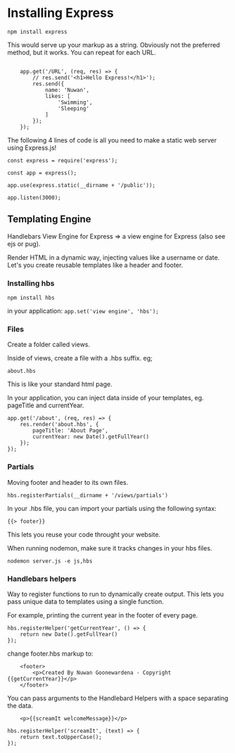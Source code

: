 # Installing Express

`npm install express`

This would serve up your markup as a string. Obviously not the preferred method, but it works. 
You can repeat for each URL.

```

    app.get('/URL', (req, res) => {
        // res.send('<h1>Hello Express!</h1>');
        res.send({
            name: 'Nuwan',
            likes: [
                'Swimming',
                'Sleeping'
            ]
        });
    });

```


The following 4 lines of code is all you need to make a static web server using Express.js!

```
const express = require('express');

const app = express();

app.use(express.static(__dirname + '/public'));

app.listen(3000);
```

## Templating Engine

Handlebars View Engine for Express => a view engine for Express (also see ejs or pug).

Render HTML in a dynamic way, injecting values like a username or date. 
Let's you create reusable templates like a header and footer.

### Installing hbs 

`npm install hbs`

in your application: `app.set('view engine', 'hbs');`

### Files

Create a folder called views.

Inside of views, create a file with a .hbs suffix. eg;

`about.hbs`

This is like your standard html page.

In your application, you can inject data inside of your templates, eg. pageTitle and currentYear.

```
app.get('/about', (req, res) => {
    res.render('about.hbs', {
        pageTitle: 'About Page',
        currentYear: new Date().getFullYear()
    });
});
```

### Partials
Moving footer and header to its own files.
```
hbs.registerPartials(__dirname + '/views/partials')
```

In your .hbs file, you can import your partials using the following syntax:

```
{{> footer}}

```

This lets you reuse your code throught your website.

When running nodemon, make sure it tracks changes in your hbs files.

`nodemon server.js -e js,hbs`

### Handlebars helpers
Way to register functions to run to dynamically create output.
This lets you pass unique data to templates using a single function.

For example, printing the current year in the footer of every page.

```
hbs.registerHelper('getCurrentYear', () => {
    return new Date().getFullYear()
});
```

change footer.hbs markup to:

```
    <footer>
        <p>Created By Nuwan Goonewardena - Copyright {{getCurrentYear}}</p>
    </footer>
```
You can pass arguments to the Handlebard Helpers with a space separating the data.

```
    <p>{{screamIt welcomeMessage}}</p>
```

```
hbs.registerHelper('screamIt', (text) => {
    return text.toUpperCase();
});
```